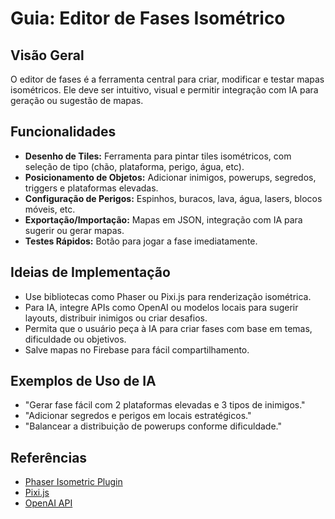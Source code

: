 # Guia: Editor de Fases Isométrico

## Visão Geral
O editor de fases é a ferramenta central para criar, modificar e testar mapas isométricos. Ele deve ser intuitivo, visual e permitir integração com IA para geração ou sugestão de mapas.

## Funcionalidades
- **Desenho de Tiles:** Ferramenta para pintar tiles isométricos, com seleção de tipo (chão, plataforma, perigo, água, etc).
- **Posicionamento de Objetos:** Adicionar inimigos, powerups, segredos, triggers e plataformas elevadas.
- **Configuração de Perigos:** Espinhos, buracos, lava, água, lasers, blocos móveis, etc.
- **Exportação/Importação:** Mapas em JSON, integração com IA para sugerir ou gerar mapas.
- **Testes Rápidos:** Botão para jogar a fase imediatamente.

## Ideias de Implementação
- Use bibliotecas como Phaser ou Pixi.js para renderização isométrica.
- Para IA, integre APIs como OpenAI ou modelos locais para sugerir layouts, distribuir inimigos ou criar desafios.
- Permita que o usuário peça à IA para criar fases com base em temas, dificuldade ou objetivos.
- Salve mapas no Firebase para fácil compartilhamento.

## Exemplos de Uso de IA
- "Gerar fase fácil com 2 plataformas elevadas e 3 tipos de inimigos."
- "Adicionar segredos e perigos em locais estratégicos."
- "Balancear a distribuição de powerups conforme dificuldade."

## Referências
- [Phaser Isometric Plugin](https://github.com/lewster32/phaser-plugin-isometric)
- [Pixi.js](https://pixijs.com/)
- [OpenAI API](https://platform.openai.com/docs/guides/gpt)
